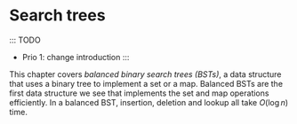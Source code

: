 
# Search trees

::: TODO
- Prio 1: change introduction
:::

This chapter covers *balanced binary search trees (BSTs)*, a data
structure that uses a binary tree to implement a set or a map. Balanced
BSTs are the first data structure we see that implements the set and map
operations efficiently. In a balanced BST, insertion, deletion and
lookup all take $O(\log n)$ time.
